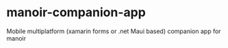 # manoir-companion-app
Mobile multiplatform (xamarin forms or .net Maui based) companion app for manoir
